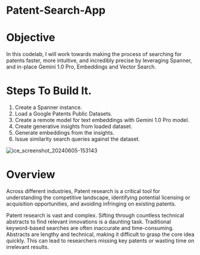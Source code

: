 # Patent-Search-App

# Objective
In this codelab, I will work towards making the process of searching for patents faster, more intuitive, and incredibly precise by leveraging Spanner, and in-place Gemini 1.0 Pro, Embeddings and Vector Search.

# Steps To Build It.
1. Create a Spanner instance.
2. Load a Google Patents Public Datasets.
3. Create a remote model for text embeddings with Gemini 1.0 Pro model.
4. Create generative insights from loaded dataset.
5. Generate embeddings from the insights.
6. Issue similarity search queries against the dataset.


![ice_screenshot_20240605-153143](https://github.com/Akhil-Goud-Burra/Patent-Search-App/assets/124227421/421364d7-50b6-433c-9f0a-9ad36d8567d2)


# Overview
Across different industries, Patent research is a critical tool for understanding the competitive landscape, identifying potential licensing or acquisition opportunities, and avoiding infringing on existing patents.

Patent research is vast and complex. Sifting through countless technical abstracts to find relevant innovations is a daunting task. Traditional keyword-based searches are often inaccurate and time-consuming. Abstracts are lengthy and technical, making it difficult to grasp the core idea quickly. This can lead to researchers missing key patents or wasting time on irrelevant results.
